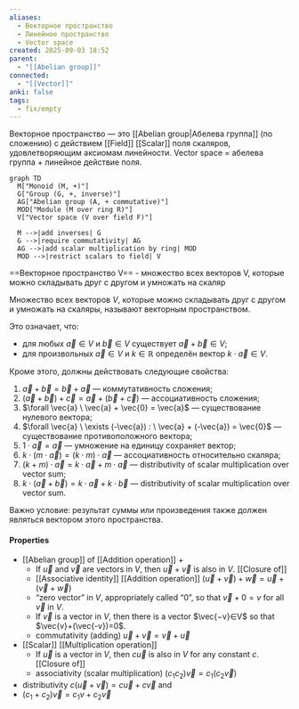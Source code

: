 ```yaml
---
aliases:
  - Векторное пространство
  - Линейное пространство
  - Vector space
created: 2025-09-03 18:52
parent:
  - "[[Abelian group]]"
connected:
  - "[[Vector]]"
anki: false
tags:
  - fix/empty
---
```

Векторное пространство — это [[Abelian group|Абелева группа]] (по сложению) с действием [[Field]] [[Scalar]] поля скаляров, удовлетворяющим аксиомам линейности.
Vector space = абелева группа + линейное действие поля.

```mermaid
graph TD
  M["Monoid (M, +)"] 
  G["Group (G, +, inverse)"]
  AG["Abelian group (A, + commutative)"]
  MOD["Module (M over ring R)"]
  V["Vector space (V over field F)"]

  M -->|add inverses| G
  G -->|require commutativity| AG
  AG -->|add scalar multiplication by ring| MOD
  MOD -->|restrict scalars to field| V

```



==Векторное пространство V== - множество всех векторов V, которые можно складывать друг с другом и умножать на скаляр

Множество всех векторов $V$, которые можно складывать друг с другом и умножать на скаляры, называют векторным пространством.

Это означает, что:
- для любых $\vec{a} \in V$ и $\vec{b} \in V$ существует $\vec{a} + \vec{b} \in V$;
- для произвольных $\vec{a} \in V$ и $k \in \mathbb{R}$ определён вектор $k \cdot \vec{a} \in V$.

Кроме этого, должны действовать следующие свойства:

1) ${\vec{a} + \vec{b} = \vec{b} + \vec{a}}$ — коммутативность сложения;
2) ${(\vec{a} + \vec{b}) + \vec{c} = \vec{a} + (\vec{b} + \vec{c})}$ — ассоциативность сложения;
3) $\forall \vec{a} \ \vec{a} + \vec{0} = \vec{a}$ — существование нулевого вектора;
4) $\forall \vec{a} \ \exists (-\vec{a}) : \ \vec{a} + (-\vec{a}) = \vec{0}$ — существование противоположного вектора;
5) ${1 \cdot \vec{a} = \vec{a}}$ — умножение на единицу сохраняет вектор;
6) ${k \cdot (m \cdot \vec{a}) = (k \cdot m) \cdot \vec{a}}$ — ассоциативность относительно скаляра;
7) ${ (k + m) \cdot \vec{a} = k \cdot \vec{a} + m \cdot \vec{a}}$ — distributivity of scalar multiplication over vector sum;
8) ${k \cdot (\vec{a} + \vec{b}) = k \cdot \vec{a} + k \cdot \vec{b}}$ — distributivity of scalar multiplication over vector sum.

Важно условие: результат суммы или произведения также должен являться вектором этого пространства.


#### Properties
- [[Abelian group]] of [[Addition operation]] $+$
    -   If $\vec{u}$ and $\vec{v}$ are vectors in $V$, then $\vec{u}+\vec{v}$ is also in $V$. [[Closure of]]
    - [[Associative identity]] [[Addition operation]]  $(\vec{u}+\vec{v})+\vec{w}=\vec{u}+(\vec{v}+\vec{w})$ 
    - “zero vector” in $V$, appropriately called “$0$”, so that $\vec{v}+0=v$ for all $\vec{v}$ in $V$.
    - If $\vec{v}$ is a vector in $V$, then there is a vector $\vec{−v}∈V$ so that $\vec{v}+(\vec{-v})=0$.
    - commutativity (adding) $\vec{u}+\vec{v}=\vec{v}+\vec{u}$
- [[Scalar]] [[Multiplication operation]]
    - If $\vec{u}$ is a vector in $V$, then $c\vec{u}$ is also in $V$ for any constant $c$. [[Closure of]]
    - associativity (scalar multiplication) $(c_1c_2)\vec{v}=c_1(c_2\vec{v})$
- distributivity $c(\vec{u}+\vec{v})=c\vec{u}+c\vec{v}$ and
- $(c_1+c_2)\vec{v}=c_1v+c_2\vec{v}$
